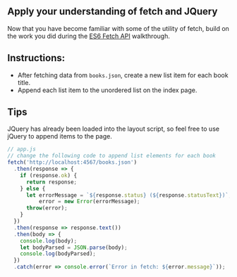## Apply your understanding of fetch and JQuery

Now that you have become familiar with some of the utility of fetch, build on the work you did during the [ES6 Fetch API](https://learn.launchacademy.com/lessons/es6-fetch-api) walkthrough.

## Instructions:

* After fetching data from `books.json`, create a new list item for each book title.
* Append each list item to the unordered list on the index page.

## Tips

JQuery has already been loaded into the layout script, so feel free to use jQuery to append items to the page.

```javascript
// app.js
// change the following code to append list elements for each book
fetch('http://localhost:4567/books.json')
  .then(response => {
    if (response.ok) {
      return response;
    } else {
      let errorMessage = `${response.status} (${response.statusText})`,
          error = new Error(errorMessage);
      throw(error);
    }
  })
  .then(response => response.text())
  .then(body => {
    console.log(body);
    let bodyParsed = JSON.parse(body);
    console.log(bodyParsed);
  })
  .catch(error => console.error(`Error in fetch: ${error.message}`));
```
